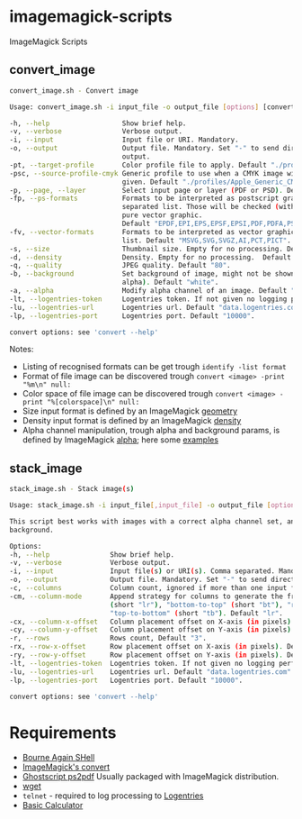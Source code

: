 # imagemagick-scripts
ImageMagick Scripts

## convert_image
```bash
convert_image.sh - Convert image

Usage: convert_image.sh -i input_file -o output_file [options] [convert options]

-h, --help                  Show brief help.
-v, --verbose               Verbose output.
-i, --input                 Input file or URI. Mandatory.
-o, --output                Output file. Mandatory. Set "-" to send directly to standard
                            output.
-pt, --target-profile       Color profile file to apply. Default "./profiles/sRGB.icm".
-psc, --source-profile-cmyk Generic profile to use when a CMYK image without profile is
                            given. Default "./profiles/Apple_Generic_CMYK_Profile.icc".
-p, --page, --layer         Select input page or layer (PDF or PSD). Default "0".
-fp, --ps-formats           Formats to be interpreted as postscript graphic. Comma
                            separated list. Those will be checked (with ps2pdf) if are
                            pure vector graphic.
                            Default "EPDF,EPI,EPS,EPSF,EPSI,PDF,PDFA,PS".
-fv, --vector-formats       Formats to be interpreted as vector graphic. comma separated
                            list. Default "MSVG,SVG,SVGZ,AI,PCT,PICT".
-s, --size                  Thumbnail size. Empty for no processing. Default "".
-d, --density               Density. Empty for no processing.  Default "".
-q, --quality               JPEG quality. Default "80".
-b, --background            Set background of image, might not be shown (depends on
                            alpha). Default "white".
-a, --alpha                 Modify alpha channel of an image. Default "remove".
-lt, --logentries-token     Logentries token. If not given no logging performed.
-lu, --logentries-url       Logentries url. Default "data.logentries.com".
-lp, --logentries-port      Logentries port. Default "10000".

convert options: see 'convert --help'
```

Notes:
- Listing of recognised formats can be get trough ```identify -list format```
- Format of file image can be discovered trough ```convert <image> -print "%m\n" null:```
- Color space of file image can be discovered trough ```convert <image> -print "%[colorspace]\n" null:```
- Size input format is defined by an ImageMagick [geometry](http://www.imagemagick.org/script/command-line-processing.php#geometry)
- Density input format is defined by an ImageMagick [density](http://www.imagemagick.org/script/command-line-options.php#density)
- Alpha channel manipulation, trough alpha and background params, is defined by ImageMagick [alpha](http://www.imagemagick.org/script/command-line-options.php#alpha); here some [examples](http://www.imagemagick.org/Usage/masking#alpha_channel)

## stack_image
```bash
stack_image.sh - Stack image(s)

Usage: stack_image.sh -i input_file[,input_file] -o output_file [options] [convert options]

This script best works with images with a correct alpha channel set, and always with a transparent 
background.

Options:
-h, --help               Show brief help.
-v, --verbose            Verbose output.
-i, --input              Input file(s) or URI(s). Comma separated. Mandatory.
-o, --output             Output file. Mandatory. Set "-" to send directly to standard output.
-c, --columns            Column count, ignored if more than one input file is provided. Default "1".
-cm, --column-mode       Append strategy for columns to generate the front image: "left-to-right" 
                         (short "lr"), "bottom-to-top" (short "bt"), "right-to-left" (short "rl") or 
                         "top-to-bottom" (short "tb"). Default "lr".
-cx, --column-x-offset   Column placement offset on X-axis (in pixels). Default "0".
-cy, --column-y-offset   Column placement offset on Y-axis (in pixels). Default "0".
-r, --rows               Rows count, Default "3".
-rx, --row-x-offset      Row placement offset on X-axis (in pixels). Default "-50".
-ry, --row-y-offset      Row placement offset on Y-axis (in pixels). Default "50".
-lt, --logentries-token  Logentries token. If not given no logging performed.
-lu, --logentries-url    Logentries url. Default "data.logentries.com".
-lp, --logentries-port   Logentries port. Default "10000".

convert options: see 'convert --help'
```

# Requirements
- [Bourne Again SHell](http://www.gnu.org/software/bash/)
- [ImageMagick's convert](http://www.imagemagick.org/script/convert.php)
- [Ghostscript ps2pdf](http://www.ghostscript.com/doc/9.14/Ps2pdf.htm) Usually packaged with ImageMagick distribution.
- [wget](http://www.gnu.org/software/wget/)
- `telnet` - required to log processing to [Logentries](https://logentries.com/)
- [Basic Calculator](http://www.gnu.org/software/bc/) 
